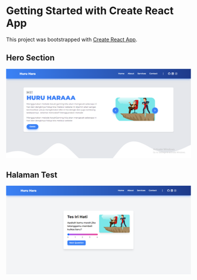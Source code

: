 # Getting Started with Create React App

This project was bootstrapped with [Create React App](https://github.com/facebook/create-react-app).

## Hero Section 
![Halaman Test](dokumentasi/landingpage.png)
## Halaman Test 
![Halaman Test](dokumentasi/test1.png)
